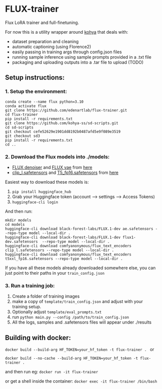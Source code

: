 # FLUX-trainer
Flux LoRA trainer and full-finetuning.

For now this is a utility wrapper around [kohya](https://github.com/kohya-ss/sd-scripts/tree/sd3) that deals with:
- dataset preparation and cleaning
- automatic captioning (using Florence2)
- easily passing in training args through config.json files
- running sample inference using sample prompts provided in a .txt file
- packaging and uploading outputs into a .tar file to upload (TODO)

## Setup instructions:

### 1. Setup the environment:
```
conda create --name flux python=3.10
conda activate flux
git clone https://github.com/edenartlab/flux-trainer.git
cd flux-trainer
pip install -r requirements.txt
git clone https://github.com/kohya-ss/sd-scripts.git
cd sd-scripts
git checkout cefe52629e1901dd8192b0487afd5e9f089e3519
git checkout sd3
pip install -r requirements.txt
cd ..
```

### 2. Download the Flux models into ./models:
- [FLUX denoiser](https://huggingface.co/black-forest-labs/FLUX.1-dev/resolve/main/flux1-dev.safetensors) and [FLUX vae](https://huggingface.co/black-forest-labs/FLUX.1-dev/resolve/main/ae.safetensors) from [here](https://huggingface.co/black-forest-labs/FLUX.1-dev/resolve/main)
- [clip_l.safetensors](https://huggingface.co/comfyanonymous/flux_text_encoders/resolve/main/clip_l.safetensors) and [T5_fp16.safetensors](https://huggingface.co/comfyanonymous/flux_text_encoders/resolve/main/t5xxl_fp16.safetensors) from [here](https://huggingface.co/comfyanonymous/flux_text_encoders/tree/main)

Easiest way to download these models is:
1. `pip install huggingface_hub`
2. Grab your Huggingface token (account --> settings --> Access Tokens)
3. `huggingface-cli login`

And then run:
```
mkdir models
cd models
huggingface-cli download black-forest-labs/FLUX.1-dev ae.safetensors --repo-type model --local-dir .
huggingface-cli download black-forest-labs/FLUX.1-dev flux1-dev.safetensors  --repo-type model --local-dir .
huggingface-cli download comfyanonymous/flux_text_encoders clip_l.safetensors --repo-type model --local-dir .
huggingface-cli download comfyanonymous/flux_text_encoders t5xxl_fp16.safetensors --repo-type model --local-dir .
```

If you have all these models already downloaded somewhere else, you can just point to their paths in your `train_config.json` 

### 3. Run a training job:
1. Create a folder of training images
2. make a copy of `template/train_config.json` and adjust with your training setup.
3. Optionally adjust `template/eval_prompts.txt`
3. run `python main.py --config /path/to/train_config.json`
4. All the logs, samples and .safetensors files will appear under ./results




## Building with docker:

`docker build --build-arg HF_TOKEN=your_hf_token -t flux-trainer . `
or

`docker build --no-cache --build-arg HF_TOKEN=your_hf_token -t flux-trainer . `


and then run eg:
`docker run -it flux-trainer`

or get a shell inside the container:
`docker exec -it flux-trainer /bin/bash`

